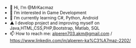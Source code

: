 - 👋 Hi, I’m @MrKacmaz
- 👀 I’m interested in Game Development
- 🌱 I’m currently learning C#, Python, Android
- ▲ I develop project and improving myself on Java,HTML,CSS,PHP,Bootstrap, Matlab, SQL
- 📫 How to reach me: alperen703.akm@gmail.com / https://www.linkedin.com/in/alperen-ka%C3%A7maz-2202/

<!---
MrKacmaz/MrKacmaz is a ✨ special ✨ repository because its `README.md` (this file) appears on your GitHub profile.
You can click the Preview link to take a look at your changes.
--->
